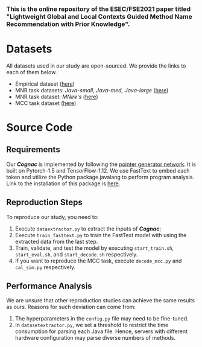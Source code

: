 ### This is the online repository of the ESEC/FSE2021 paper titled "Lightweight Global and Local Contexts Guided Method Name Recommendation with Prior Knowledge".

# Datasets

All datasets used in our study are open-sourced. We provide the links to each of them below.

* Empirical dataset ([here](http://groups.inf.ed.ac.uk/cup/javaGithub/))
* MNR task datasets: *Java-small, Java-med, Java-large* ([here](https://github.com/tech-srl/code2seq))
* MNR task dataset: *MNire's* ([here](https://sonvnguyen.github.io/mnire/test_2.zip))
* MCC task dataset ([here](https://github.com/SerVal-DTF/debug-method-name))

# Source Code

## Requirements

Our ***Cognac*** is implemented by following the [pointer generator network](https://github.com/abisee/pointer-generator).
It is built on Pytorch-1.5 and TensorFlow-1.12.
We use FastText to embed each token and utilize the Python package javalang to perform program analysis. Link to the installation of this package is [here](https://github.com/Ringbo/javalang).

## Reproduction Steps

To reproduce our study, you need to:

1. Execute `dataextractor.py` to extract the inputs of ***Cognac***;
2. Execute `train_fasttext.py` to train the FastText model with using the extracted data from the last step.
3. Train, validate, and test the model by executing `start_train.sh`, `start_eval.sh`, and `start_decode.sh` respectively.
4. If you want to reproduce the MCC task, execute `decode_mcc.py` and `cal_sim.py` respectively.

## Performance Analysis

We are unsure that other reproduction studies can achieve the same results as ours.
Reasons for such deviation can come from:

1. The hyperparameters in the `config.py` file may need to be fine-tuned.
2. In `datasetextractor.py`, we set a threshold to restrict the time consumption for parsing each Java file. Hence, servers with different hardware configuration may parse diverse numbers of methods.
